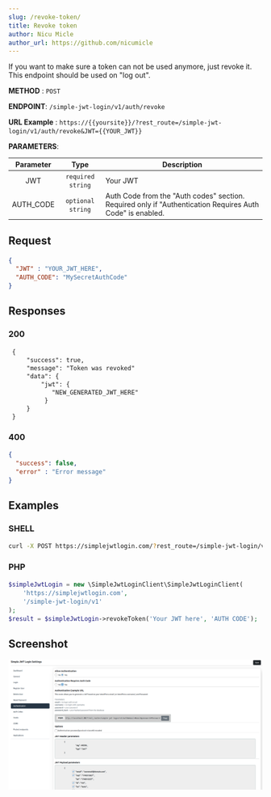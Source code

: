 ```yaml
---
slug: /revoke-token/
title: Revoke token
author: Nicu Micle
author_url: https://github.com/nicumicle
---
```


If you want to make sure a token can not be used anymore, just revoke it. This endpoint should be used on "log out".

**METHOD** : `POST`

**ENDPOINT**: `/simple-jwt-login/v1/auth/revoke`

**URL Example** : `https://{{yoursite}}/?rest_route=/simple-jwt-login/v1/auth/revoke&JWT={{YOUR_JWT}}`

**PARAMETERS**:

| Parameter       |   Type           |   Description|
| :-------------: | :--------------: | ------------ |
|   JWT  | `required` `string` | Your JWT |
| AUTH_CODE | `optional` `string` | Auth Code from the "Auth codes" section. Required only if "Authentication Requires Auth Code" is enabled.|

## Request

```json
{
  "JWT" : "YOUR_JWT_HERE",
  "AUTH_CODE": "MySecretAuthCode"
}
```

## Responses

### 200
```
 {
     "success": true,
     "message": "Token was revoked"
     "data": {
         "jwt": {
            "NEW_GENERATED_JWT_HERE"
          }
     }
 }
```

### 400

```json
{
  "success": false,
  "error" : "Error message"
}
```


## Examples

### SHELL

```bash
curl -X POST https://simplejwtlogin.com/?rest_route=/simple-jwt-login/v1/auth/revoke -d '{"JWT":"YOUR_JWT"}'
```

### PHP

```php
$simpleJwtLogin = new \SimpleJwtLoginClient\SimpleJwtLoginClient(
    'https://simplejwtlogin.com',
    '/simple-jwt-login/v1'
); 
$result = $simpleJwtLogin->revokeToken('Your JWT here', 'AUTH CODE');
```


## Screenshot

![](https://github.com/nicumicle/simple-jwt-login/blob/master/wordpress.org/assets/screenshot-7.png?raw=true)
